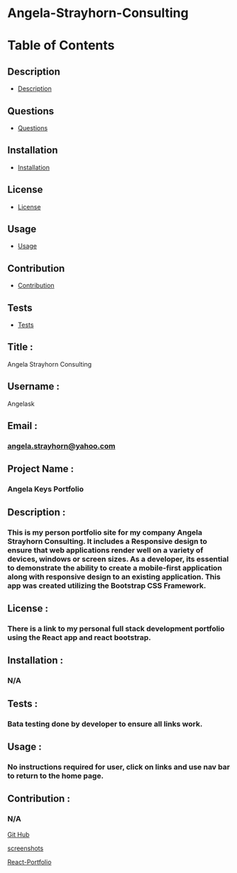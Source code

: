 # Angela-Strayhorn-Consulting

  # Table of Contents

  ## Description
  * [Description](#Description)

  ## Questions
  * [Questions](#Questions)

  ## Installation
  * [Installation](#Installation)

  ## License
  * [License](#License)

  ## Usage
  * [Usage](#Usage)

  ## Contribution
  * [Contribution](#Contribution)

  ## Tests
  * [Tests](#Tests)


  ## Title :
  Angela Strayhorn Consulting
  
  ## Username :
   Angelask
  ## Email :
  ### angela.strayhorn@yahoo.com
  ## Project Name :
  ###  Angela Keys Portfolio 
  ## Description :
  ###  This is my person portfolio site for my company Angela Strayhorn Consulting. It includes a Responsive design to ensure that web applications render well on a variety of devices, windows or screen sizes. As a developer, its essential to demonstrate the ability to create a mobile-first application along with responsive design to an existing application. This app was created utilizing the Bootstrap CSS Framework.
  ## License :
  ###  There is a link to my personal full stack development portfolio using the React app and react bootstrap. 
  ## Installation :
  ###  N/A
  ## Tests :
  ###  Bata testing done by developer to ensure all links work.
  ## Usage :
  ###  No instructions required for user, click on links and use nav bar to return to the home page.
  ## Contribution :
  ### N/A

[Git Hub](https://github.com/angelask/Angela-Strayhorn-Consulting)

 [screenshots](https://github.com/angelask/Angela-Strayhorn-Consulting/issues/1#issue-746025042)

 [React-Portfolio]( https://angelask.github.io/angela_react_portfolio_ask/)